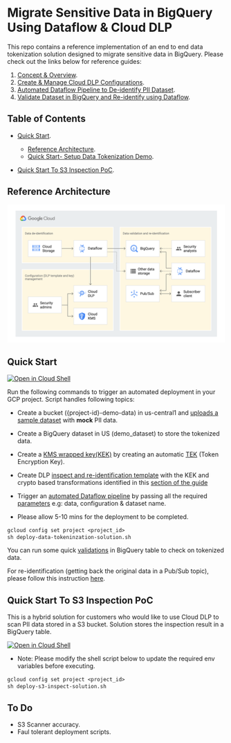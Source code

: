 # Migrate Sensitive Data in BigQuery Using Dataflow & Cloud DLP  
 This repo contains a reference implementation of an end to end data tokenization solution designed to migrate sensitive data in BigQuery. Please check out the links below for reference guides: 

1. [Concept & Overview](https://cloud.google.com/solutions/de-identification-re-identification-pii-using-cloud-dlp).
2. [Create & Manage Cloud DLP Configurations](https://cloud.google.com/solutions/creating-cloud-dlp-de-identification-transformation-templates-pii-dataset).  
3. [Automated Dataflow Pipeline to De-identify PII Dataset](https://cloud.google.com/solutions/running-automated-dataflow-pipeline-de-identify-pii-dataset).   
4. [Validate Dataset in BigQuery and Re-identify using Dataflow](https://cloud.google.com/solutions/validating-de-identified-data-bigquery-re-identifying-pii-data).   

## Table of Contents  
* [Quick Start](#quick-start).  
	 
	* [Reference Architecture](#reference-architecture).  
	* [Quick Start- Setup Data Tokenization Demo](#quick-start).    	

* [Quick Start To S3 Inspection PoC](#quick-start-to-s3-inspection-poc).  
   

## Reference Architecture
![Reference Architecture](diagrams/ref_arch_solution.png)	   	

## Quick Start
[![Open in Cloud Shell](http://gstatic.com/cloudssh/images/open-btn.svg)](https://console.cloud.google.com/cloudshell/editor?cloudshell_git_repo=https://github.com/GoogleCloudPlatform/dlp-dataflow-deidentification.git)

  Run the following commands to trigger an automated deployment in your GCP project. Script handles following topics:   
 
 * Create a bucket ({project-id}-demo-data) in us-central1 and [uploads a sample dataset](https://cloud.google.com/solutions/creating-cloud-dlp-de-identification-transformation-templates-pii-dataset#downloading_the_sample_files) with <b>mock</b> PII data.  
 
 * Create a BigQuery dataset in US (demo_dataset) to store the tokenized data.  
 
 * Create a [KMS wrapped key(KEK)](https://cloud.google.com/solutions/creating-cloud-dlp-de-identification-transformation-templates-pii-dataset#creating_a_key_encryption_key_kek) by creating an automatic [TEK](https://cloud.google.com/solutions/de-identification-re-identification-pii-using-cloud-dlp#token_encryption_keys) (Token Encryption Key). 
  
 * Create DLP [inspect and re-identification template](https://cloud.google.com/solutions/creating-cloud-dlp-de-identification-transformation-templates-pii-dataset#creating_the_cloud_dlp_templates) with the KEK and crypto based transformations identified in this [section of the guide](https://cloud.google.com/solutions/de-identification-re-identification-pii-using-cloud-dlp#determining_transformation_type)
  
 * Trigger an [automated Dataflow pipeline](https://cloud.google.com/dataflow/docs/guides/templates/provided-streaming#data-maskingtokenization-using-cloud-dlp-from-cloud-storage-to-bigquery-stream) by passing all the required [parameters](https://cloud.google.com/solutions/running-automated-dataflow-pipeline-de-identify-pii-dataset#reviewing_the_pipeline_parameters) e.g: data, configuration & dataset name.  
 
 * Please allow 5-10 mins for the deployment to be completed.

```
gcloud config set project <project_id>
sh deploy-data-tokeninzation-solution.sh
```

 You can run some quick [validations](https://cloud.google.com/solutions/validating-de-identified-data-bigquery-re-identifying-pii-data#validating_the_de-identified_dataset_in_bigquery) in BigQuery table to check on tokenized data.  

For re-identification (getting back the original data in a Pub/Sub topic), please follow this instruction [here](https://cloud.google.com/solutions/validating-de-identified-data-bigquery-re-identifying-pii-data#re-identifying_the_dataset_from_bigquery).  

## Quick Start To S3 Inspection PoC
This is a hybrid solution for customers who would like to use Cloud DLP to scan PII data stored in a S3 bucket. Solution stores the inspection result in a BigQuery table. 

[![Open in Cloud Shell](http://gstatic.com/cloudssh/images/open-btn.svg)](https://console.cloud.google.com/cloudshell/editor?cloudshell_git_repo=https://github.com/GoogleCloudPlatform/dlp-dataflow-deidentification.git)

* Note: Please modify the shell script below to update the required env variables before executing.    

```
gcloud config set project <project_id>
sh deploy-s3-inspect-solution.sh
```

## To Do
- S3 Scanner accuracy. 
- Faul tolerant deployment scripts. 
